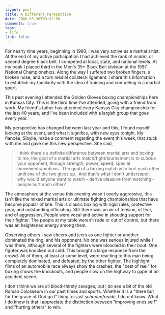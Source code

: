 ```yaml
--- 
layout: post
title: A Different Perspective
date: 2008-03-30T03:02:00
comments: true
tags:
- life
link: false
---
```

For nearly nine years, beginning in 1990, I was very active as a martial artist.  At the end of my active participation I had achieved the rank of <em>nedan</em>, or second degree black belt.  I competed at local, state, and national levels.  At my peak I placed third in the Men's 35+ Black Belt division at the 1997 National Championships.  Along the way I suffered two broken fingers, a broken nose, and a torn medial collateral ligament.  I share this information to establish my familarity with the idea of training and competing in a martial sport.

This past evening I attended the Golden Gloves boxing championships here in Kansas City.  This is the third time I've attended, going with a friend from work.  My friend's father has attended every Kansas City championship for the last 40 years, and I've been included with a largish group that goes every year.

My perspective has changed between last year and this, I found myself looking at the event, and what it signifies, with new eyes tonight.  My fiancée, Sibylle, made a comment regarding the event this week, that stuck with me and gave me this new perspective.  She said,
<blockquote>I think there's a definite difference between martial arts and boxing:  to me, the goal of a martial arts match/fight/tournament is to subdue your opponent, through strength, power, speed, special movements/motions.  The goal of a boxing match is to hurt each other until one of the two gives up.  And that's what I don't understand:  why would anyone want to watch - derive pleasure from watching - people hurt each other?</blockquote>
The atmosphere at the venue this evening wasn't overly aggressive, this isn't like the mixed martial arts or ultimate fighting championships that have become popular of late.  This is classic boxing with rigid rules, protective gear, and outstanding officiating.  Still there was an air of tension, of fear, and of aggression.  People were vocal and active in shouting support for their fighter.  The people at my table weren't rude or out of control, but there was an heightened energy among them.

Observing others I saw cheers and jeers as one fighter or another dominated the ring, and his opponent.  No one was serious injured while I was there, although several of the fighters were bloodied in their bout.  One fighter was knocked out cold.  This brought a large response from the crowd.  All of them, at least at some level, were reacting to this man being completely dominated, and defeated, by the other fighter.   The highlight films of an automobile race always show the crashes, the "best of reel" for boxing shows the knockouts, and people slow on the highway to gape at an accident scene.

I don't think we are all blood-thirsty savages, but I do see a bit of the old Roman Colosseum in our past times and sports.  Whether it is a "there but for the grace of God go I" thing, or just <em>schadenfreude</em>, I do not know.  What I do know is that I appreciate the distinction between "improving ones self" and "hurting others" to win.
